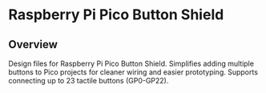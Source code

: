 # Raspberry Pi Pico Button Shield

## Overview

Design files for Raspberry Pi Pico Button Shield.
Simplifies adding multiple buttons to Pico projects for cleaner wiring and easier prototyping.
Supports connecting up to 23 tactile buttons (GP0-GP22).
